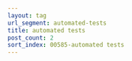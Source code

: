 ```yaml
---
layout: tag
url_segment: automated-tests
title: automated tests
post_count: 2
sort_index: 00585-automated tests
---
```

